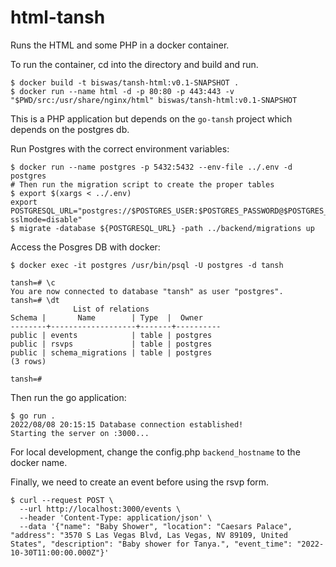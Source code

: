 # html-tansh
Runs the HTML and some PHP in a docker container.

To run the container, cd into the directory and build and run.

```
$ docker build -t biswas/tansh-html:v0.1-SNAPSHOT .
$ docker run --name html -d -p 80:80 -p 443:443 -v "$PWD/src:/usr/share/nginx/html" biswas/tansh-html:v0.1-SNAPSHOT
```

This is a PHP application but depends on the `go-tansh` project which depends on the postgres db.

Run Postgres with the correct environment variables:

```
$ docker run --name postgres -p 5432:5432 --env-file ../.env -d postgres
# Then run the migration script to create the proper tables
$ export $(xargs < ../.env)
export POSTGRESQL_URL="postgres://$POSTGRES_USER:$POSTGRES_PASSWORD@$POSTGRES_HOST:5432/$POSTGRES_DB?sslmode=disable"
$ migrate -database ${POSTGRESQL_URL} -path ../backend/migrations up
```

 Access the Posgres DB with docker:

 ```
 $ docker exec -it postgres /usr/bin/psql -U postgres -d tansh 

tansh=# \c
You are now connected to database "tansh" as user "postgres".
tansh=# \dt
               List of relations
 Schema |       Name        | Type  |  Owner
--------+-------------------+-------+----------
 public | events            | table | postgres
 public | rsvps             | table | postgres
 public | schema_migrations | table | postgres
(3 rows)

tansh=#
```

Then run the go application:

```
$ go run .
2022/08/08 20:15:15 Database connection established!
Starting the server on :3000...
```

For local development, change the config.php `backend_hostname` to the docker name.

Finally, we need to create an event before using the rsvp form.

```
$ curl --request POST \
  --url http://localhost:3000/events \
  --header 'Content-Type: application/json' \
  --data '{"name": "Baby Shower", "location": "Caesars Palace", "address": "3570 S Las Vegas Blvd, Las Vegas, NV 89109, United States", "description": "Baby shower for Tanya.", "event_time": "2022-10-30T11:00:00.000Z"}'
  ```
